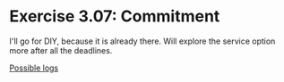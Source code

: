 # Exercise 3.07: Commitment

I'll go for DIY, because it is already there.
Will explore the service option more after all the deadlines.

[Possible logs](e307.txt)